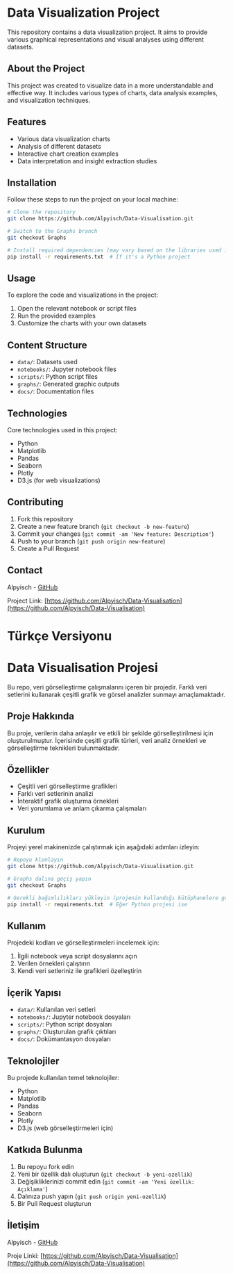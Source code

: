 # Data Visualization Project

This repository contains a data visualization project. It aims to provide various graphical representations and visual analyses using different datasets.

## About the Project

This project was created to visualize data in a more understandable and effective way. It includes various types of charts, data analysis examples, and visualization techniques.

## Features

- Various data visualization charts
- Analysis of different datasets
- Interactive chart creation examples
- Data interpretation and insight extraction studies

## Installation

Follow these steps to run the project on your local machine:

```bash
# Clone the repository
git clone https://github.com/Alpyisch/Data-Visualisation.git

# Switch to the Graphs branch
git checkout Graphs

# Install required dependencies (may vary based on the libraries used in the project)
pip install -r requirements.txt  # If it's a Python project
```

## Usage

To explore the code and visualizations in the project:

1. Open the relevant notebook or script files
2. Run the provided examples
3. Customize the charts with your own datasets

## Content Structure

- `data/`: Datasets used
- `notebooks/`: Jupyter notebook files
- `scripts/`: Python script files
- `graphs/`: Generated graphic outputs
- `docs/`: Documentation files

## Technologies

Core technologies used in this project:

- Python
- Matplotlib
- Pandas
- Seaborn
- Plotly
- D3.js (for web visualizations)

## Contributing

1. Fork this repository
2. Create a new feature branch (`git checkout -b new-feature`)
3. Commit your changes (`git commit -am 'New feature: Description'`)
4. Push to your branch (`git push origin new-feature`)
5. Create a Pull Request

## Contact

Alpyisch - [GitHub](https://github.com/Alpyisch)

Project Link: [https://github.com/Alpyisch/Data-Visualisation](https://github.com/Alpyisch/Data-Visualisation)



# Türkçe Versiyonu #

# Data Visualisation Projesi

Bu repo, veri görselleştirme çalışmalarını içeren bir projedir. Farklı veri setlerini kullanarak çeşitli grafik ve görsel analizler sunmayı amaçlamaktadır.

## Proje Hakkında

Bu proje, verilerin daha anlaşılır ve etkili bir şekilde görselleştirilmesi için oluşturulmuştur. İçerisinde çeşitli grafik türleri, veri analiz örnekleri ve görselleştirme teknikleri bulunmaktadır.

## Özellikler

- Çeşitli veri görselleştirme grafikleri
- Farklı veri setlerinin analizi
- İnteraktif grafik oluşturma örnekleri
- Veri yorumlama ve anlam çıkarma çalışmaları

## Kurulum

Projeyi yerel makinenizde çalıştırmak için aşağıdaki adımları izleyin:

```bash
# Repoyu klonlayın
git clone https://github.com/Alpyisch/Data-Visualisation.git

# Graphs dalına geçiş yapın
git checkout Graphs

# Gerekli bağımlılıkları yükleyin (projenin kullandığı kütüphanelere göre değişebilir)
pip install -r requirements.txt  # Eğer Python projesi ise
```

## Kullanım

Projedeki kodları ve görselleştirmeleri incelemek için:

1. İlgili notebook veya script dosyalarını açın
2. Verilen örnekleri çalıştırın
3. Kendi veri setleriniz ile grafikleri özelleştirin

## İçerik Yapısı

- `data/`: Kullanılan veri setleri
- `notebooks/`: Jupyter notebook dosyaları
- `scripts/`: Python script dosyaları
- `graphs/`: Oluşturulan grafik çıktıları
- `docs/`: Dokümantasyon dosyaları

## Teknolojiler

Bu projede kullanılan temel teknolojiler:

- Python
- Matplotlib
- Pandas
- Seaborn
- Plotly
- D3.js (web görselleştirmeleri için)

## Katkıda Bulunma

1. Bu repoyu fork edin
2. Yeni bir özellik dalı oluşturun (`git checkout -b yeni-ozellik`)
3. Değişikliklerinizi commit edin (`git commit -am 'Yeni özellik: Açıklama'`)
4. Dalınıza push yapın (`git push origin yeni-ozellik`)
5. Bir Pull Request oluşturun

## İletişim

Alpyisch - [GitHub](https://github.com/Alpyisch)

Proje Linki: [https://github.com/Alpyisch/Data-Visualisation](https://github.com/Alpyisch/Data-Visualisation)
